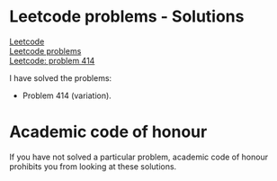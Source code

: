 # Leetcode problems - Solutions

[Leetcode](https://leetcode.com/)\
[Leetcode problems](https://leetcode.com/problemset/all/)\
[Leetcode: problem 414](https://leetcode.com/problems/third-maximum-number/description/)

I have solved the problems:
* Problem 414 (variation).

# Academic code of honour

If you have not solved a particular problem, academic code of honour
prohibits you from looking at these solutions.
